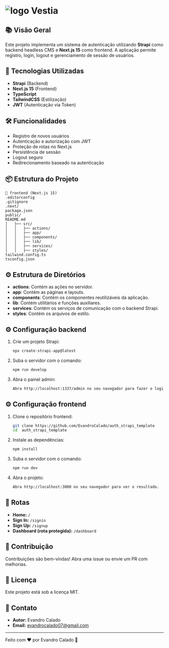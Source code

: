 
# ![logo](https://github.com/user-attachments/assets/d1bc2d23-2786-4758-848f-14e2744b3173) Vestia

## 📚 Visão Geral
Este projeto implementa um sistema de autenticação utilizando **Strapi** como backend headless CMS e **Next.js 15** como frontend. A aplicação permite registro, login, logout e gerenciamento de sessão de usuários.

## 🚀 Tecnologias Utilizadas

- **Strapi** (Backend)
- **Next.js 15** (Frontend)
- **TypeScript**
- **TailwindCSS** (Estilização)
- **JWT** (Autenticação via Token)

## 🛠️ Funcionalidades

- Registro de novos usuários
- Autenticação e autorização com JWT
- Proteção de rotas no Next.js
- Persistência de sessão
- Logout seguro
- Redirecionamento baseado na autenticação

## 📦 Estrutura do Projeto

```
📂 frontend (Next.js 15)
.editorconfig
.gitignore
.next/
package.json
public/
README.md
│   ├── src/
│   │   ├── actions/
│   │   ├── app/
│   │   ├── components/
│   │   ├── lib/
│   │   ├── services/
│   │   ├── styles/
tailwind.config.ts
tsconfig.json
```

## ⚙️ Estrutura de Diretórios
- **actions**: Contém as ações no servidor.
- **app**: Contém as páginas e layouts.
- **components**: Contém os componentes reutilizáveis da aplicação.
- **lib**: Contém utilitários e funções auxiliares.
- **services**: Contém os serviços de comunicação com o backend Strapi.
- **styles**: Contém os arquivos de estilo.

## ⚙️ Configuração backend

1. Crie um projeto Strapi:
   ```bash
   npx create-strapi-app@latest
   ```
2. Suba o servidor com o comando:
   ```bash
   npm run develop
   ```
3. Abra o painel admin:
   ```bash
   Abra http://localhost:1337/admin no seu navegador para fazer o login.
   ```

## ⚙️ Configuração frontend

1. Clone o repositório frontend:
   ```bash
   git clone https://github.com/EvandroCalado/auth_strapi_template
   cd  auth_strapi_template
   ```
2. Instale as dependências:
   ```bash
   npm install
   ```
3. Suba o servidor com o comando:
   ```bash
   npm run dev
   ```
4. Abra o projeto:
   ```bash
   Abra http://localhost:3000 no seu navegador para ver o resultado.
   ```

## 🔑 Rotas

- **Home:** `/`
- **Sign In:** `/signin`
- **Sign Up:** `/signup`
- **Dashboard (rota protegida):** `/dashboard`


## 📝 Contribuição
Contribuições são bem-vindas! Abra uma issue ou envie um PR com melhorias.

## 📄 Licença
Este projeto está sob a licença MIT.

## 🤝 Contato
- **Autor:** Evandro Calado
- **Email:** [evandrocalado07@gmail.com](mailto:evandrocalado07@gmail.com)

---
Feito com ❤️ por Evandro Calado 🚀

